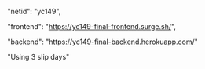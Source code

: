"netid": "yc149",

"frontend": "https://yc149-final-frontend.surge.sh/",

"backend": "https://yc149-final-backend.herokuapp.com/"

"Using 3 slip days"